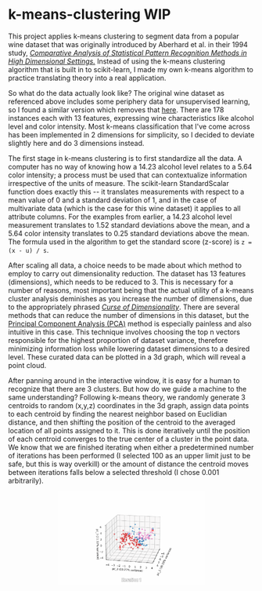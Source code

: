 # k-means-clustering WIP
This project applies k-means clustering to segment data from a popular wine dataset that was originally introduced by Aberhard et al. in their 1994 study, <a href='https://www.semanticscholar.org/paper/Comparative-analysis-of-statistical-pattern-methods-Aeberhard-Coomans/83dc3e4030d7b9fbdbb4bde03ce12ab70ca10528'> *Comparative Analysis of Statistical Pattern Recognition Methods in High Dimensional Settings.*</a> Instead of using the k-means clustering algorithm that is built in to scikit-learn, I made my own k-means algorithm to practice translating theory into a real application.

So what do the data actually look like? The original wine dataset as referenced above includes some periphery data for unsupervised learning, so I found a similar version which removes that <a href='https://www.kaggle.com/datasets/harrywang/wine-dataset-for-clustering'>here</a>. There are 178 instances each with 13 features, expressing wine characteristics like alcohol level and color intensity. Most k-means classification that I've come across has been implemented in 2 dimensions for simplicity, so I decided to deviate slightly here and do 3 dimensions instead.

The first stage in k-means clustering is to first standardize all the data. A computer has no way of knowing how a 14.23 alcohol level relates to a 5.64 color intensity; a process must be used that can contextualize information irrespective of the units of measure. The scikit-learn StandardScalar function does exactly this -- it translates measurements with respect to a mean value of 0 and a standard deviation of 1, and in the case of multivariate data (which is the case for this wine dataset) it applies to all attribute columns. For the examples from earlier, a 14.23 alcohol level measurement translates to 1.52 standard deviations above the mean, and a 5.64 color intensity translates to 0.25 standard deviations above the mean. The formula used in the algorithm to get the standard score (z-score) is ```z = (x - u) / s```.

After scaling all data, a choice needs to be made about which method to employ to carry out dimensionality reduction. The dataset has 13 features (dimensions), which needs to be reduced to 3. This is necessary for a number of reasons, most important being that the actual utility of a k-means cluster analysis deminishes as you increase the number of dimensions, due to the appropriately phrased <a href='https://en.wikipedia.org/wiki/Curse_of_dimensionality'>*Curse of Dimensionality*</a>. There are several methods that can reduce the number of dimensions in this dataset, but the <a href='https://en.wikipedia.org/wiki/Principal_component_analysis'>Principal Component Analysis (PCA)</a> method is especially painless and also intuitive in this case. This technique involves choosing the top n vectors responsible for the highest proportion of dataset variance, therefore minimizing information loss while lowering dataset dimensions to a desired level. These curated data can be plotted in a 3d graph, which will reveal a point cloud. 

After panning around in the interactive window, it is easy for a human to recognize that there are 3 clusters. But how do we guide a machine to the same understanding? Following k-means theory, we randomly generate 3 centroids to random (x,y,z) coordinates in the 3d graph, assign data points to each centroid by finding the nearest neighbor based on Euclidian distance, and then shifting the position of the centroid to the averaged location of all points assigned to it. This is done iteratively until the position of each centroid converges to the true center of a cluster in the point data. We know that we are finished iterating when either a predetermined number of iterations has been performed (I selected 100 as an upper limit just to be safe, but this is way overkill) or the amount of distance the centroid moves between iterations falls below a selected threshold (I chose 0.001 arbitrarily).


<p align='center'>
  <img src="assets/k-means-iterative.gif" width='60%' height='60%'></img>
</p>
